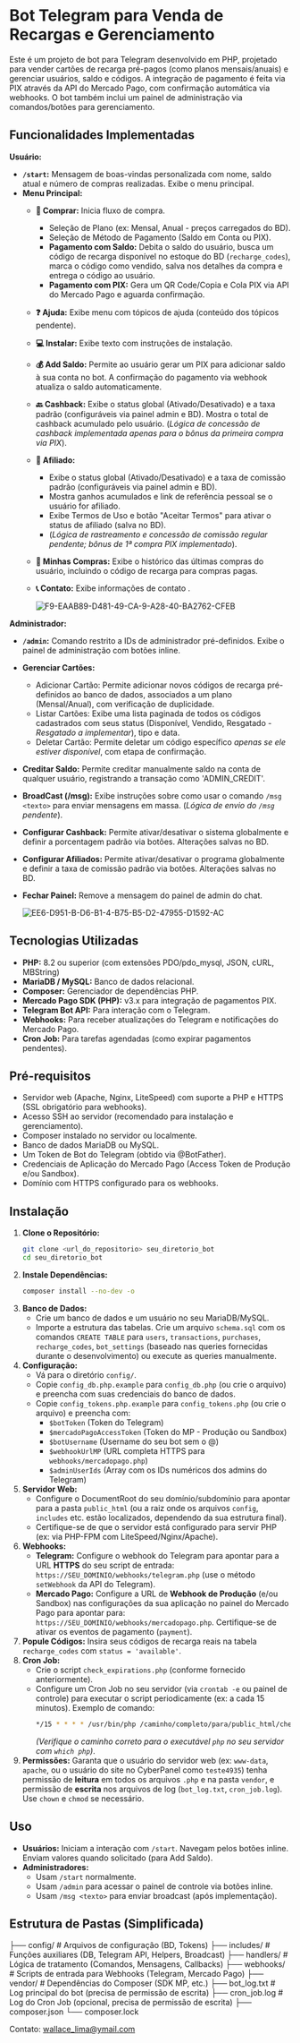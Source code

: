# Bot Telegram para Venda de Recargas e Gerenciamento

Este é um projeto de bot para Telegram desenvolvido em PHP, projetado para vender cartões de recarga pré-pagos (como planos mensais/anuais) e gerenciar usuários, saldo e códigos. A integração de pagamento é feita via PIX através da API do Mercado Pago, com confirmação automática via webhooks. O bot também inclui um painel de administração via comandos/botões para gerenciamento.

## Funcionalidades Implementadas

**Usuário:**

* **`/start`:** Mensagem de boas-vindas personalizada com nome, saldo atual e número de compras realizadas. Exibe o menu principal.
* **Menu Principal:**
    * **🛒 Comprar:** Inicia fluxo de compra.
        * Seleção de Plano (ex: Mensal, Anual - preços carregados do BD).
        * Seleção de Método de Pagamento (Saldo em Conta ou PIX).
        * **Pagamento com Saldo:** Debita o saldo do usuário, busca um código de recarga disponível no estoque do BD (`recharge_codes`), marca o código como vendido, salva nos detalhes da compra e entrega o código ao usuário.
        * **Pagamento com PIX:** Gera um QR Code/Copia e Cola PIX via API do Mercado Pago e aguarda confirmação.
    * **❓ Ajuda:** Exibe menu com tópicos de ajuda (conteúdo dos tópicos pendente).
    * **💻 Instalar:** Exibe texto com instruções de instalação.
    * **💰 Add Saldo:** Permite ao usuário gerar um PIX para adicionar saldo à sua conta no bot. A confirmação do pagamento via webhook atualiza o saldo automaticamente.
    * **🔙 Cashback:** Exibe o status global (Ativado/Desativado) e a taxa padrão (configuráveis via painel admin e BD). Mostra o total de cashback acumulado pelo usuário. (*Lógica de concessão de cashback implementada apenas para o bônus da primeira compra via PIX*).
    * **👥 Afiliado:**
        * Exibe o status global (Ativado/Desativado) e a taxa de comissão padrão (configuráveis via painel admin e BD).
        * Mostra ganhos acumulados e link de referência pessoal se o usuário for afiliado.
        * Exibe Termos de Uso e botão "Aceitar Termos" para ativar o status de afiliado (salva no BD).
        * (*Lógica de rastreamento e concessão de comissão regular pendente; bônus de 1ª compra PIX implementado*).
    * **📜 Minhas Compras:** Exibe o histórico das últimas compras do usuário, incluindo o código de recarga para compras pagas.
    * **📞 Contato:** Exibe informações de contato .
 
      <img src="https://i.ibb.co/DPJH743T/F9-EAAB89-D481-49-CA-9-A28-40-BA2762-CFEB.png" alt="F9-EAAB89-D481-49-CA-9-A28-40-BA2762-CFEB" border="0">

**Administrador:**

* **`/admin`:** Comando restrito a IDs de administrador pré-definidos. Exibe o painel de administração com botões inline.
* **Gerenciar Cartões:**
    * Adicionar Cartão: Permite adicionar novos códigos de recarga pré-definidos ao banco de dados, associados a um plano (Mensal/Anual), com verificação de duplicidade.
    * Listar Cartões: Exibe uma lista paginada de todos os códigos cadastrados com seus status (Disponível, Vendido, Resgatado - *Resgatado a implementar*), tipo e data.
    * Deletar Cartão: Permite deletar um código específico *apenas se ele estiver disponível*, com etapa de confirmação.
* **Creditar Saldo:** Permite creditar manualmente saldo na conta de qualquer usuário, registrando a transação como 'ADMIN_CREDIT'.
* **BroadCast (/msg):** Exibe instruções sobre como usar o comando `/msg <texto>` para enviar mensagens em massa. (*Lógica de envio do `/msg` pendente*).
* **Configurar Cashback:** Permite ativar/desativar o sistema globalmente e definir a porcentagem padrão via botões. Alterações salvas no BD.
* **Configurar Afiliados:** Permite ativar/desativar o programa globalmente e definir a taxa de comissão padrão via botões. Alterações salvas no BD.
* **Fechar Painel:** Remove a mensagem do painel de admin do chat.

  <img src="[https://i.ibb.co/1HnjCtr/EE6-D951-B-D6-B1-4-B75-B5-D2-47955-D1592-AC.png](https://raw.githubusercontent.com/wallacelima922/meusuperbot/refs/heads/main/painel-admin.png)" alt="EE6-D951-B-D6-B1-4-B75-B5-D2-47955-D1592-AC" border="0">

## Tecnologias Utilizadas

* **PHP:** 8.2 ou superior (com extensões PDO/pdo_mysql, JSON, cURL, MBString)
* **MariaDB / MySQL:** Banco de dados relacional.
* **Composer:** Gerenciador de dependências PHP.
* **Mercado Pago SDK (PHP):** v3.x para integração de pagamentos PIX.
* **Telegram Bot API:** Para interação com o Telegram.
* **Webhooks:** Para receber atualizações do Telegram e notificações do Mercado Pago.
* **Cron Job:** Para tarefas agendadas (como expirar pagamentos pendentes).

## Pré-requisitos

* Servidor web (Apache, Nginx, LiteSpeed) com suporte a PHP e HTTPS (SSL obrigatório para webhooks).
* Acesso SSH ao servidor (recomendado para instalação e gerenciamento).
* Composer instalado no servidor ou localmente.
* Banco de dados MariaDB ou MySQL.
* Um Token de Bot do Telegram (obtido via @BotFather).
* Credenciais de Aplicação do Mercado Pago (Access Token de Produção e/ou Sandbox).
* Domínio com HTTPS configurado para os webhooks.

## Instalação

1.  **Clone o Repositório:**
    ```bash
    git clone <url_do_repositorio> seu_diretorio_bot
    cd seu_diretorio_bot
    ```
2.  **Instale Dependências:**
    ```bash
    composer install --no-dev -o
    ```
3.  **Banco de Dados:**
    * Crie um banco de dados e um usuário no seu MariaDB/MySQL.
    * Importe a estrutura das tabelas. Crie um arquivo `schema.sql` com os comandos `CREATE TABLE` para `users`, `transactions`, `purchases`, `recharge_codes`, `bot_settings` (baseado nas queries fornecidas durante o desenvolvimento) ou execute as queries manualmente.
4.  **Configuração:**
    * Vá para o diretório `config/`.
    * Copie `config_db.php.example` para `config_db.php` (ou crie o arquivo) e preencha com suas credenciais do banco de dados.
    * Copie `config_tokens.php.example` para `config_tokens.php` (ou crie o arquivo) e preencha com:
        * `$botToken` (Token do Telegram)
        * `$mercadoPagoAccessToken` (Token do MP - Produção ou Sandbox)
        * `$botUsername` (Username do seu bot sem o @)
        * `$webhookUrlMP` (URL completa HTTPS para `webhooks/mercadopago.php`)
        * `$adminUserIds` (Array com os IDs numéricos dos admins do Telegram)
5.  **Servidor Web:**
    * Configure o DocumentRoot do seu domínio/subdomínio para apontar para a pasta `public_html` (ou a raiz onde os arquivos `config`, `includes` etc. estão localizados, dependendo da sua estrutura final).
    * Certifique-se de que o servidor está configurado para servir PHP (ex: via PHP-FPM com LiteSpeed/Nginx/Apache).
6.  **Webhooks:**
    * **Telegram:** Configure o webhook do Telegram para apontar para a URL **HTTPS** do seu script de entrada: `https://SEU_DOMINIO/webhooks/telegram.php` (use o método `setWebhook` da API do Telegram).
    * **Mercado Pago:** Configure a URL de **Webhook de Produção** (e/ou Sandbox) nas configurações da sua aplicação no painel do Mercado Pago para apontar para: `https://SEU_DOMINIO/webhooks/mercadopago.php`. Certifique-se de ativar os eventos de pagamento (`payment`).
7.  **Popule Códigos:** Insira seus códigos de recarga reais na tabela `recharge_codes` com `status = 'available'`.
8.  **Cron Job:**
    * Crie o script `check_expirations.php` (conforme fornecido anteriormente).
    * Configure um Cron Job no seu servidor (via `crontab -e` ou painel de controle) para executar o script periodicamente (ex: a cada 15 minutos). Exemplo de comando:
        ```bash
        */15 * * * * /usr/bin/php /caminho/completo/para/public_html/check_expirations.php >> /caminho/completo/para/public_html/cron_job.log 2>&1
        ```
        *(Verifique o caminho correto para o executável `php` no seu servidor com `which php`)*.
9.  **Permissões:** Garanta que o usuário do servidor web (ex: `www-data`, `apache`, ou o usuário do site no CyberPanel como `teste4935`) tenha permissão de **leitura** em todos os arquivos `.php` e na pasta `vendor`, e permissão de **escrita** nos arquivos de log (`bot_log.txt`, `cron_job.log`). Use `chown` e `chmod` se necessário.

## Uso

* **Usuários:** Iniciam a interação com `/start`. Navegam pelos botões inline. Enviam valores quando solicitado (para Add Saldo).
* **Administradores:**
    * Usam `/start` normalmente.
    * Usam `/admin` para acessar o painel de controle via botões inline.
    * Usam `/msg <texto>` para enviar broadcast (após implementação).

## Estrutura de Pastas (Simplificada)
├── config/             # Arquivos de configuração (BD, Tokens)
├── includes/           # Funções auxiliares (DB, Telegram API, Helpers, Broadcast)
├── handlers/           # Lógica de tratamento (Comandos, Mensagens, Callbacks)
├── webhooks/           # Scripts de entrada para Webhooks (Telegram, Mercado Pago)
├── vendor/             # Dependências do Composer (SDK MP, etc.)
├── bot_log.txt         # Log principal do bot (precisa de permissão de escrita)
├── cron_job.log        # Log do Cron Job (opcional, precisa de permissão de escrita)
├── composer.json
└── composer.lock

Contato: wallace_lima@ymail.com
